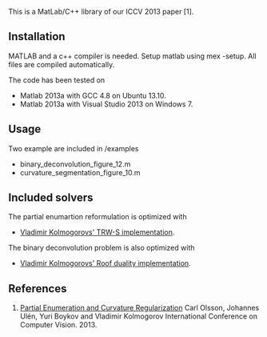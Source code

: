This is a MatLab/C++ library of our ICCV 2013 paper [1].

Installation
----------
MATLAB and a c++ compiler is needed. 
Setup matlab using mex -setup.
All files are compiled automatically.

The code has been tested on
* Matlab 2013a with GCC 4.8 on Ubuntu 13.10.
* Matlab 2013a with Visual Studio 2013 on Windows 7.

Usage
----------
Two example are included in /examples
* binary_deconvolution_figure_12.m
* curvature_segmentation_figure_10.m

Included solvers
----------
The partial enumartion reformulation is optimized with

* [Vladimir Kolmogorovs' TRW-S implementation](http://pub.ist.ac.at/~vnk/papers/TRW-S.html).

The binary deconvolution problem is also optimized with

* [Vladimir Kolmogorovs' Roof duality implementation](http://pub.ist.ac.at/~vnk/software.html).

References
----------
1. [Partial Enumeration and Curvature Regularization](http://www2.maths.lth.se/vision/publications/publications/view_paper.php?paper_id=584)
Carl Olsson, Johannes Ulén, Yuri Boykov and Vladimir Kolmogorov
International Conference on Computer Vision. 2013.
